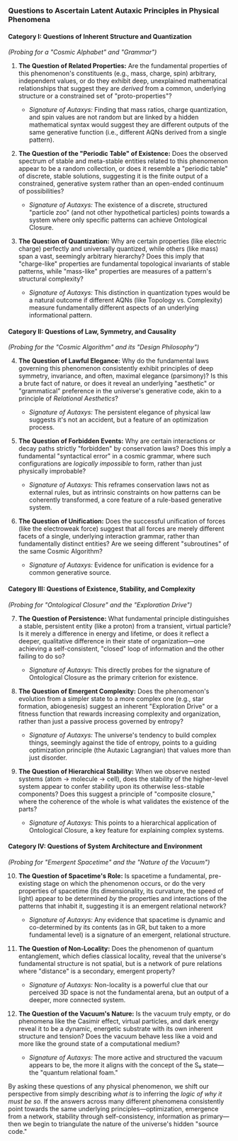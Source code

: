 ### **Questions to Ascertain Latent Autaxic Principles in Physical Phenomena**

#### **Category I: Questions of Inherent Structure and Quantization**
*(Probing for a "Cosmic Alphabet" and "Grammar")*

1.  **The Question of Related Properties:** Are the fundamental properties of this phenomenon's constituents (e.g., mass, charge, spin) arbitrary, independent values, or do they exhibit deep, unexplained mathematical relationships that suggest they are *derived* from a common, underlying structure or a constrained set of "proto-properties"?
    *   *Signature of Autaxys:* Finding that mass ratios, charge quantization, and spin values are not random but are linked by a hidden mathematical syntax would suggest they are different outputs of the same generative function (i.e., different AQNs derived from a single pattern).

2.  **The Question of the "Periodic Table" of Existence:** Does the observed spectrum of stable and meta-stable entities related to this phenomenon appear to be a random collection, or does it resemble a "periodic table" of discrete, stable solutions, suggesting it is the finite output of a constrained, generative system rather than an open-ended continuum of possibilities?
    *   *Signature of Autaxys:* The existence of a discrete, structured "particle zoo" (and not other hypothetical particles) points towards a system where only specific patterns can achieve Ontological Closure.

3.  **The Question of Quantization:** Why are certain properties (like electric charge) perfectly and universally quantized, while others (like mass) span a vast, seemingly arbitrary hierarchy? Does this imply that "charge-like" properties are fundamental topological invariants of stable patterns, while "mass-like" properties are measures of a pattern's structural complexity?
    *   *Signature of Autaxys:* This distinction in quantization types would be a natural outcome if different AQNs (like Topology vs. Complexity) measure fundamentally different aspects of an underlying informational pattern.

#### **Category II: Questions of Law, Symmetry, and Causality**
*(Probing for the "Cosmic Algorithm" and its "Design Philosophy")*

4.  **The Question of Lawful Elegance:** Why do the fundamental laws governing this phenomenon consistently exhibit principles of deep symmetry, invariance, and often, maximal elegance (parsimony)? Is this a brute fact of nature, or does it reveal an underlying "aesthetic" or "grammatical" preference in the universe's generative code, akin to a principle of *Relational Aesthetics*?
    *   *Signature of Autaxys:* The persistent elegance of physical law suggests it's not an accident, but a feature of an optimization process.

5.  **The Question of Forbidden Events:** Why are certain interactions or decay paths strictly "forbidden" by conservation laws? Does this imply a fundamental "syntactical error" in a cosmic grammar, where such configurations are *logically impossible* to form, rather than just physically improbable?
    *   *Signature of Autaxys:* This reframes conservation laws not as external rules, but as intrinsic constraints on how patterns can be coherently transformed, a core feature of a rule-based generative system.

6.  **The Question of Unification:** Does the successful unification of forces (like the electroweak force) suggest that all forces are merely different facets of a single, underlying interaction grammar, rather than fundamentally distinct entities? Are we seeing different "subroutines" of the same Cosmic Algorithm?
    *   *Signature of Autaxys:* Evidence for unification is evidence for a common generative source.

#### **Category III: Questions of Existence, Stability, and Complexity**
*(Probing for "Ontological Closure" and the "Exploration Drive")*

7.  **The Question of Persistence:** What fundamental principle distinguishes a stable, persistent entity (like a proton) from a transient, virtual particle? Is it merely a difference in energy and lifetime, or does it reflect a deeper, qualitative difference in their state of organization—one achieving a self-consistent, "closed" loop of information and the other failing to do so?
    *   *Signature of Autaxys:* This directly probes for the signature of Ontological Closure as the primary criterion for existence.

8.  **The Question of Emergent Complexity:** Does the phenomenon's evolution from a simpler state to a more complex one (e.g., star formation, abiogenesis) suggest an inherent "Exploration Drive" or a fitness function that rewards increasing complexity and organization, rather than just a passive process governed by entropy?
    *   *Signature of Autaxys:* The universe's tendency to build complex things, seemingly against the tide of entropy, points to a guiding optimization principle (the Autaxic Lagrangian) that values more than just disorder.

9.  **The Question of Hierarchical Stability:** When we observe nested systems (atom -> molecule -> cell), does the stability of the higher-level system appear to confer stability upon its otherwise less-stable components? Does this suggest a principle of "composite closure," where the coherence of the whole is what validates the existence of the parts?
    *   *Signature of Autaxys:* This points to a hierarchical application of Ontological Closure, a key feature for explaining complex systems.

#### **Category IV: Questions of System Architecture and Environment**
*(Probing for "Emergent Spacetime" and the "Nature of the Vacuum")*

10. **The Question of Spacetime's Role:** Is spacetime a fundamental, pre-existing stage on which the phenomenon occurs, or do the very properties of spacetime (its dimensionality, its curvature, the speed of light) appear to be determined *by* the properties and interactions of the patterns that inhabit it, suggesting it is an emergent relational network?
    *   *Signature of Autaxys:* Any evidence that spacetime is dynamic and co-determined by its contents (as in GR, but taken to a more fundamental level) is a signature of an emergent, relational structure.

11. **The Question of Non-Locality:** Does the phenomenon of quantum entanglement, which defies classical locality, reveal that the universe's fundamental structure is not spatial, but is a network of pure relations where "distance" is a secondary, emergent property?
    *   *Signature of Autaxys:* Non-locality is a powerful clue that our perceived 3D space is not the fundamental arena, but an output of a deeper, more connected system.

12. **The Question of the Vacuum's Nature:** Is the vacuum truly empty, or do phenomena like the Casimir effect, virtual particles, and dark energy reveal it to be a dynamic, energetic substrate with its own inherent structure and tension? Does the vacuum behave less like a void and more like the ground state of a computational medium?
    *   *Signature of Autaxys:* The more active and structured the vacuum appears to be, the more it aligns with the concept of the S₀ state—the "quantum relational foam."

By asking these questions of any physical phenomenon, we shift our perspective from simply describing *what is* to inferring the *logic of why it must be so*. If the answers across many different phenomena consistently point towards the same underlying principles—optimization, emergence from a network, stability through self-consistency, information as primary—then we begin to triangulate the nature of the universe's hidden "source code."